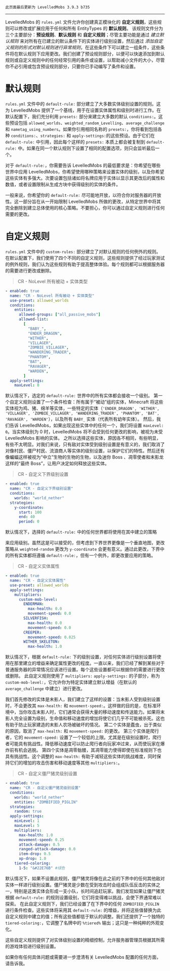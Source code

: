 ```
此页面最后更新为 LevelledMobs 3.9.3 b735
```

---

LevelledMobs 的 `rules.yml` 文件允许你创建真正模块化的 **自定义规则**，这些规则可以修改或扩展应用于任何和所有 EntityTypes 的 **默认规则**。
该规则文件分为三个主要部分：**预设规则**、**默认规则** 和 **自定义规则**；尽管主要功能是通过 _建立默认规则_ 来对所有在已建立的默认条件下的实体进行级别设置，然后通过 _添加自定义规则的形式对默认规则进行异常规则_，在这些条件下可以建立一组条件，这些条件将在默认规则下应用更改。我们创建了预设规则部分，以便可以快速添加到默认规则或自定义规则中的任何经常引用的条件或设置，以帮助减小文件的大小，尽管你不必引用或包含预设规则部分，只要你已手动编写了条件和设置。

# 默认规则

`rules.yml` 文件中的 `default-rule:` 部分建立了大多数实体级别设置的规则。这为 LevelledMobs 提供了一个基线，用于在设置实体属性和级别时进行工作。在默认配置下，我们充分利用 `presets:` 部分来建立大多数的默认 `conditions:`。这些预设包括 `allowed_worlds`、`weighted_random_Levelling`、`average_challenge` 和 `nametag_using_numbers`。如果你引用相同名称的 `presets:`，你将看到包括各种 `conditions:`、`strategies:` 和 `apply-settings:`的这些预设。由于它们在 `default-rule:` 中引用，因此每个这样的 `presets:` 本质上都会被复制到 `default-rule:` 中。如果在同一个默认规则下设置了相同的配置选项，则只会监听最后一个。

对于 `default-rule:`，你需要告诉 LevelledMobs 的最低要求是：你希望在哪些世界中应用 LevelledMobs，你希望使用哪种策略来设置实体的级别，以及你希望这些实体有多强大。次要设置包括诸如将名牌应用于实体以显示其更改后的属性和数值，或者设置限制从生成方块中获得级别的实体的条件。

一般来说，你希望你的 `default-rule:` 尽可能地开放，以符合你对服务器的开放性。这一部分旨在从一开始限制 LevelledMobs 所做的更改，从特定世界中将其完全删除到建立总体使用的核心策略。不要担心，你可以通过自定义规则进行任何需要的更改。

# 自定义规则

`rules.yml` 文件中的 `custom-rules:` 部分建立了对默认规则的任何例外的规则。在默认配置下，我们使用了四个不同的自定义规则，这些规则提供了经过玩家测试的例外规则，我们认为这些规则有助于提高整体体验。每个规则都可以根据服务器的需要进行更改或删除。

> CR - NoLevel 所有被动 + 实体类型

```yaml
- enabled: true
  name: "CR - NoLevel 所有被动 + 实体类型"
  use-preset: allowed_worlds
  conditions:
    entities:
      allowed-groups: ["all_passive_mobs"]
      allowed-list:
        [
          "BABY_",
          "ENDER_DRAGON",
          "WITHER",
          "VILLAGER",
          "ZOMBIE_VILLAGER",
          "WANDERING_TRADER",
          "PHANTOM",
          "BAT",
          "RAVAGER",
          "WARDEN",
        ]
  apply-settings:
    maxLevel: 0
```

默认情况下，选定的 `default-rule:` 世界中的所有实体都会接收一个级别。
第一个自定义规则设置了一个条件检查：所有属于“被动”组的实体，Minecraft 将这些实体视为鸡、猪、绵羊等实体，一些特定的实体（`'ENDER_DRAGON', 'WITHER', 'VILLAGER', 'ZOMBIE_VILLAGER', 'WANDERING_TRADER', 'PHANTOM', 'BAT', 'RAVAGER', 'WARDEN'`），以及所有 `BABY_` 实体（代表所有幼年实体）。
然后，我们告诉 LevelledMobs，如果出现这些实体中的任何一个，我们将设置 `maxLevel: 0`。当实体级别为 0 时，LevelledMobs 将不会受到任何更改的影响，被视为未受 LevelledMobs 影响的实体。
之所以选择这些实体，原因各不相同，有些明显，有些不太明显。对我们来说，只有敌对实体受到级别设置是有意义的，我们取消了对像村民、僵尸村民、流浪商人等实体的级别设置，以保护它们的特性。然后还有像蝙蝠这样被视为“中立”生物的生物的生物，以及迷你 Boss 、凋零使者和末影龙这样的“最终 Boss”，让用户决定如何释放这些实体。

> CR - 自定义下界级别设置

```yaml
- enabled: true
  name: "CR - 自定义下界级别设置"
  conditions:
    worlds: "world_nether"
  strategies:
    y-coordinate:
      start: 100
      end: 40
      period: 0
```

默认情况下，选择的 `default-rule:` 中的任何世界都将使用在其中建立的策略

来应用级别。虽然这是可以接受的，但考虑到下界世界更像是一个垂直地图，更改策略从 `weighted-random` 更改为 `y-coordinate` 会更有意义。通过此更改，下界中的所有实体都将遵循 `default-rule:`，但有一个例外，即更改要应用的策略。

> CR - 自定义实体属性

```yaml
- enabled: true
  name: "CR - 自定义实体属性"
  use-preset: allowed_worlds
  apply-settings:
    multipliers:
      custom-mob-level:
        ENDERMAN:
          max-health: 0.0
          movement-speed: 0.0
        SILVERFISH:
          max-health: 0.0
          movement-speed: 0.0
        CREEPER:
          movement-speed: 0.025
        WITHER_SKELETON:
          max-health: 1.0
```

默认情况下，根据 `default-rule:` 下的级别设置，对任何实体进行级别设置将使用在那里建立的增益来确定属性更改的程度。一直以来，我们已经了解到某些对于普通服务器的异常情况应该进行设置。每个这些设置都可以根据你的需要进行更改或删除。
此自定义规则使用了 `multipliers:` `apply-settings:` 的子部分，称为 `custom-mob-level:`，它允许你为特定实体建立默认增益（在默认的 `average_challenge` 中建立）进行更改。

我们首先修改的实体是末影人，我们建立了这样的设置：当末影人受到级别设置时，不会更改其 `max-health:` 和 `movement-speed:`。这样做的目的是，在标准环境中，当你攻击末影人时，它们通常会获得大量的移动速度和传送能力。如果将末影人完全设置为级别，生命值和移动速度的增加将使它们几乎不可能被杀死。这也有助于防止玩家建造的末影人农场被破坏的情况。
第二个实体是蠹虫，出于类似的原因，取消了 `max-health:` 和 `movement-speed:` 的更改。
第三个实体是爬行者，它的 `movement-speed:` 设置了一个较低的上限。尤其是在级别设置时，爬行者可能具有挑战性。降低移动速度可以防止爬行者向玩家冲过来，从而使玩家在爆炸前有机会逃脱。
第四个实体是凋零骷髅，其凋零能力使得即使在标准规则下也具有挑战性。这个调整的 `max-health:` 有助于减轻这些实体的挑战难度，同时保持它们的增加的攻击伤害和移动速度等其他 `multipliers:`。

> CR - 自定义僵尸猪灵级别设置

```yaml
- enabled: true
  name: "CR - 自定义僵尸猪灵级别设置"
  conditions:
    worlds: "world_nether"
    entities: "ZOMBIFIED_PIGLIN"
  strategies:
    random: true
  apply-settings:
    minLevel: 1
    maxLevel: 5
    multipliers:
      max-health: 1.0
      movement-speed: 0.25
      attack-damage: 0.5
      ranged-attack-damage: 0.0
      item-drop: 0.5
      xp-drop: 1.0
    tiered-coloring:
      1-5: "&#22E76B" #绿色
```

默认情况下，如果不设置此规则，僵尸猪灵将像在此之前的下界中的任何其他敌对实体一样进行级别设置。僵尸猪灵是少数在受到攻击时会组成队伍反击的实体之一，特别是这类实体会形成一支小队，长时间追赶玩家。我们发现如果让僵尸猪灵根据 `default-rule:` 的规则设置级别，它们将变得难以挑战，会使下界通常难以探索。
在此自定义规则下，我们已经设置了在下界中的任何 `ZOMBIFIED_PIGLIN` 进行条件检查。这些实体将采用其 `default-rule:` 的增益，并将这些值替换为此自定义规则中建立的值；所有这些值都低于默认的调整。我们还提供了一个独特的 `tiered-coloring:`，它调整了名牌中的 `%tiered%` 输出；这只是一种纯粹的外观变化。

这些自定义规则提供了对实体级别设置的精细控制，允许服务器管理员根据其所需的游戏体验进行级别设置。

如果你有任何具体问题或需要进一步澄清有关 LevelledMobs 配置的任何方面，请告诉我。
